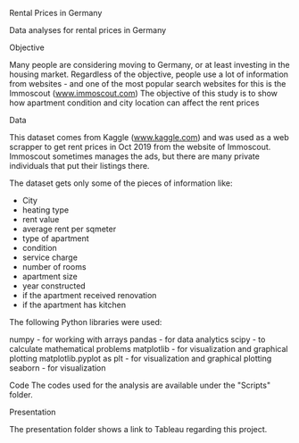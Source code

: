 Rental Prices in Germany

Data analyses for rental prices in Germany

Objective

Many people are considering moving to Germany, or at least investing in the housing market. Regardless of the objective, people use a lot of information from websites - and one of the most popular search websites for this is the Immoscout (www.immoscout.com)
The objective of this study is to show how apartment condition and city location can affect the rent prices

Data

This dataset comes from Kaggle (www.kaggle.com) and was used as a web scrapper to get rent prices in Oct 2019 from the website of Immoscout. Immoscout sometimes manages the ads, but there are many private individuals that put their listings there.

The dataset gets only some of the pieces of information like:

- City
- heating type
- rent value
- average rent per sqmeter
- type of apartment
- condition
- service charge
- number of rooms
- apartment size
- year constructed
- if the apartment received renovation
- if the apartment has kitchen

The following Python libraries were used:

numpy - for working with arrays
pandas - for data analytics
scipy - to calculate mathematical problems
matplotlib - for visualization and graphical plotting
matplotlib.pyplot as plt - for visualization and graphical plotting
seaborn - for visualization

Code
The codes used for the analysis are available under the "Scripts" folder.

Presentation

The presentation folder shows a link to Tableau regarding this project.



